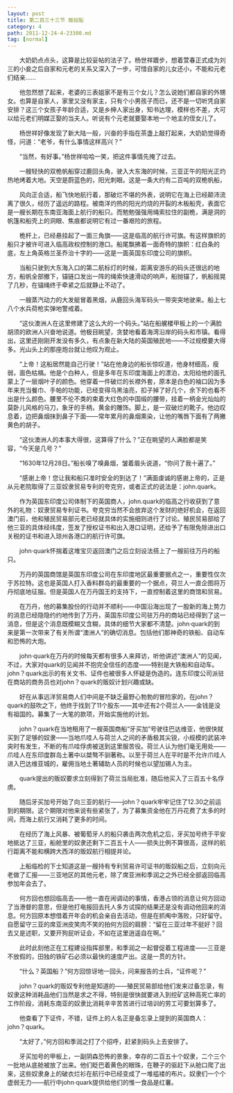 ```yaml
---
layout: post
title: 第二百三十三节 贩奴船
category: 4
path: 2011-12-24-4-23300.md
tag: [normal]
---
```


　　大奶奶点点头，这算是比较妥帖的法子了。杨世祥踱步，想着萱春正式成为刘三的小妾之后自家和元老的关系又深入了一步，可惜自家的儿女还小，不能和元老们结亲……

　　他忽然想了起来，老婆的三表姐家不是有三个女儿？怎么说她们都自家的外甥女。也算是自家人，家里又没有家主，只有个小男孩子而已，还不是一切听凭自家安排？这三个女孩子年龄合适，又是乡绅人家出身，知书达理，模样也不差，大可以给元老们明媒正娶的当夫人。听说有个元老就要娶本地一个地主的侄女儿了。

　　杨世祥好像发现了新大陆一般，兴奋的手指在茶盏上敲打起来，大奶奶觉得奇怪，问道：“老爷，有什么事情这样高兴？”

　　“当然，有好事。”杨世祥哈哈一笑，把这件事情先掩了过去。

　　一艘轻快的双桅帆船穿过鹿回头角，驶入大东海的时候，三亚正午的阳光正灼热地烤着大地。天空是蔚蓝色的，阳光刺眼。这是一条大约有二百吨的双桅帆船，

　　风向正合适，船飞快地航行着，那破烂不堪的外表，说明它在海上已经颠沛流离了很久，经历了遥远的路程。被南洋灼热的阳光灼烧的开裂的木板船壳，表面它是一艘长期在东南亚海面上航行的船只。而勉勉强强用绳索拉住的副桅，满是洞的帆篷和船壳上的洞眼、焦痕都说明它有过一番艰险的旅程。

　　桅杆上，已经悬挂起了一面三角旗——这是临高的航行许可旗。有这样旗帜的船只才被许可进入临高政权控制的港口。船尾飘拂着一面奇特的旗帜：红白条的底，左上角英格兰圣乔治十字的——这是一面英国东印度公司的旗帜。

　　当船只驶到大东海入口的第二航标灯的时候，距离安游乐的码头还很远的地方，船帆全部撤下，锚链口发出一阵的绳索快速滑动的响声，船抛锚了，帆船摇晃了几秒，在锚绳终于牵紧之后就静止不动了。

　　一艘蒸汽动力的大发艇冒着黑烟，从鹿回头海军码头一带突突地驶来。船上七八个水兵荷枪实弹地警戒着。

　　“这伙澳洲人在这里修建了这么大的一个码头。”站在船艉楼甲板上的一个满脸胡须的欧洲人兴奋地说道。他极目眺望，贪婪地看着海湾沿岸的码头和市镇。看得出，这里还刚刚开发没有多久，有点象在新大陆的英国殖民地——不过规模要大得多。光山头上的那座炮台就让他叹为观止。

　　“上帝！这船居然能自己行驶！”站在他身边的船长惊叹道，他身材细高，瘦弱，面色枯槁。他是个白种人，但是多年在东印度海面上的漂泊，太阳给他的面孔蒙上了一层烟叶子的颜色。他穿着一件破烂的长襟外套，原本是白色的袖口因为多年来充当餐巾、手帕的功能，已经变得乌黑油亮，扣子掉了好几个，余下的也看不出是什么颜色。腰里不伦不类的束着大红色的中国缎的腰带，挂着一柄金光灿灿的莫卧儿风格的马刀，象牙的手柄，黄金的雕饰。脚上，是一双破烂的靴子。他边叹息着，边把鼻烟抹到鼻子下面——常年累月的鼻烟熏染，让他的嘴唇下面有了两撇黄色的胡子。

　　“这伙澳洲人的本事大得很，这算得了什么？”正在眺望的人满脸都是笑容，“今天是几号？”

　　“1630年12月28日。”船长嗅了嗅鼻烟，皱着眉头说道，“你问了我十遍了。”

　　“感谢上帝！您让我和船只准时安全的到达了！”满面虔诚的感谢上帝的，正是从元老院取得了三亚奴隶贸易专利的夸克穷，或者正式的说法是：john.quark。

　　作为英国东印度公司体制下的英国商人，john.quark的临高之行收获到了意外的礼物：奴隶贸易专利证书。夸克穷当然不会放弃这个发财的绝好机会，在返回澳门前，他和殖民贸易部元老已经就具体的实施细则进行了讨论。殖民贸易部给了他三亚的具体经纬度，签发了授权证书和出入港口证明，还给予了有限免除进出口关税的证书和进入琼州各港口的航行许可旗。

　　john·quark怀揣着这堆宝贝返回澳门之后立刻设法搭上了一艘前往万丹的船只。

　　万丹的英国商馆是英国东印度公司在东印度地区最重要据点之一，重要性仅次于苏拉特。这也是英国人打入香料群岛的最重要的一个据点，荷兰人一直企图将万丹彻底地征服。但是英国人在万丹国王的支持下，一直控制着这里的商馆和贸易。

　　在万丹，他的募集股份的行动并不顺利——中国沿海出现了一股新的海上势力的消息已经隐隐约约地传到了万丹，英国东印度公司驻万丹的商站已经得到了这一消息，但是这个消息既模糊又含糊，具体的细节大家都不清楚。john·quark的到来是第一次带来了有关所谓“澳洲人”的确切消息。包括他们那神奇的铁船、自动车和恐怖的大炮。

　　john·quark在万丹的时候每天都有很多人来拜访，听他讲述“澳洲人”的见闻，不过，大家对quark的见闻并不抱完全信任的态度——特别是大铁船和自动车。john？quark出示的有关文书、证件也被很多人怀疑是伪造的。连东印度公司派驻在商站的商务员也对john？quark的贩奴计划兴趣或缺。

　　好在从事远洋贸易商人们中间是不缺乏最野心勃勃的冒险家的，在john？quark的鼓吹之下，他终于找到了11个股东——其中还有2个荷兰人——金钱是没有祖国的。募集了一大笔的款项，开始实施他的计划。

　　john？quark在当地租用了一艘英国商船“牙买加”号驶往巴达维亚，他很快就买到了足够的奴隶——当地爪哇人与荷兰人之间的矛盾极其尖锐，小规模的武装冲突时有发生，不断的有爪哇俘虏被送到这里服苦役。荷兰人认为他们毫无用处——爪哇人在东印度群岛土著中以桀骜不驯著称。以至于荷兰人在平时是不允许爪哇人进入巴达维亚城的，雇佣当地土著辅助人员的时候也以望加锡人为主。

　　quark提出的贩奴要求立刻得到了荷兰当局批准，随后他买入了三百五十名俘虏。

　　随后牙买加号开始了向三亚的航行——john？quark牢牢记住了12.30之前运到的期限。这个期限对他来说有些紧张了，为了募集资金他在万丹花费了太多的时间，而海上航行又消耗了更多的时间。

　　在经历了海上风暴、被葡萄牙人的船只袭击两次危机之后，牙买加号终于平安地抵达了三亚，船舱里的奴隶还剩下二百五十人——损失比例不算很高，这样的航行距离不能和横跨大西洋的贩奴航行相提并论。

　　上船临检的下士知道这是一艘持有专利贸易许可证书的贩奴船之后，立刻向元老做了汇报——三亚地区的其他元老，除了席亚洲和季润之之外已经全部返回临高参加年会去了。

　　何方回也想回临高去——他一直在闹调动的事情，香港占领的消息让何方回动了当港督的意思，但是他打电报回去托人多方试探的结果还是没有调动他回来的消息。何方回原本想借着开年会的机会亲自去活动，但是在抓阄中落败，只好留守。自愿留守三亚的席亚洲皮笑肉不笑的拍何方回的肩膀：“留在三亚过年不挺好？回去又是述职，又要开狗屁听证会，不如在这里逍遥自在啊。”

　　此时此刻他正在工程建设指挥部里，和季润之一起督促着工程进度——三亚是不放假的，田独的铁矿石必须以最快的速度产出。这是一贯的方针。

　　“什么？英国船？”何方回惊讶地一回头，问来报告的士兵，“证件呢？”

　　john？quark的贩奴专利他是知道的——殖民贸易部给他们发来过备忘录，有奴隶这种消耗品他们当然是求之不得，特别是很快就要进入到挖矿这种高死亡率的工作阶段，消耗东南亚的奴隶比消耗辛辛苦苦进行过培训的劳工可要划算多了。

　　他查看了下证件，不错，证件上的人名正是备忘录上提到的英国商人：john？quark。

　　“太好了，”何方回和季润之打了个招呼，赶紧到码头上去安排了。

　　牙买加号的甲板上，一副阴森恐怖的景象，幸存的二百五十个奴隶，二个三个一批地从底舱被放了出来。他们眨巴着黄色的眼珠，在鞭子的驱赶下从舱口爬了出来，这些奴隶身上的破衣烂衫在航行中已经变成了一堆褴褛的布片。奴隶们一个个虚弱无力——航行中john·quark提供给他们的惟一食品是红薯。
